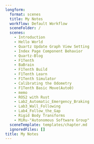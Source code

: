 ```yaml
---
longform:
  format: scenes
  title: My Notes
  workflow: Default Workflow
  sceneFolder: /
  scenes:
    - Introduction
    - Hello World
    - Quartz Update Graph View Setting
    - Index Page Component Behavior
    - Quartz-Blog
    - F1Tenth
    - BaBrain
    - F1Tenth Build
    - F1Tenth Learn
    - F1Tenth Simulator
    - Calibrating the Odometry
    - F1Tenth Basic Move(Auto0)
    - memo
    - ROS2 with Rust
    - Lab2_Automatic_Emergency_Braking
    - Lab3_Wall_Following
    - Lab4_Follow_the_Gap
    - Rigid Body Transforms
    - MiRu-"Autonomous Software Group"
  sceneTemplate: templates/chapter.md
  ignoredFiles: []
title: My Notes
---
```

